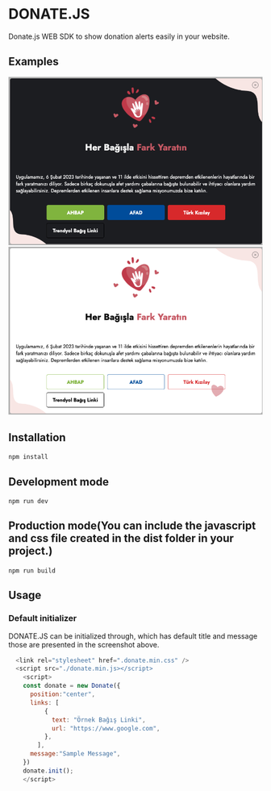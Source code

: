# DONATE.JS

Donate.js WEB SDK to show donation alerts easily in your website.

## Examples

<p align="center">
  <img alt="UI" src="docs/dark.png">
  <img alt="UI" src="docs/light.png">
</p>

## Installation

```
npm install
```

## Development mode

```
npm run dev
```

## Production mode(You can include the javascript and css file created in the dist folder in your project.)

```
npm run build
```

## Usage

### Default initializer

DONATE.JS can be initialized through, which has default title and message those are presented in the screenshot above.

```js
  <link rel="stylesheet" href=".donate.min.css" />
  <script src="./donate.min.js></script>
    <script>
    const donate = new Donate({
      position:"center",
      links: [
          {
            text: "Örnek Bağış Linki",
            url: "https://www.google.com",
          },
        ],
      message:"Sample Message",
    })
    donate.init();
    </script>
```
